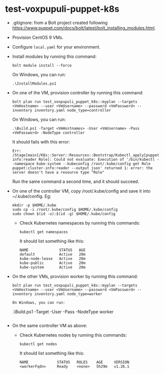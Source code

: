 # test-voxpupuli-puppet-k8s

- .gitignore: from a Bolt project created following https://www.puppet.com/docs/bolt/latest/bolt_installing_modules.html.
- Provision CentOS 9 VMs.
- Configure `local.yaml` for your environment.
- Install modules by running this command:
  ```
  bolt module install --force
  ```
  On Windows, you can run:
  ```
  .\InstallModules.ps1
  ```
- On one of the VM, provision controller by running this command:
  ```
  bolt plan run test_voxpupuli_puppet_k8s::myplan --targets <VmHostname> --user <VmUsername> --password <VmPassword> --inventory inventory.yaml node_type=controller
  ```
  On Windows, you can run:
  ```
  .\Build.ps1 -Target <VmHostnames> -User <VmUsername> -Pass <VmPassword> -NodeType controller

  ```
  It should fails with this error:
  ```
  Err: /Stage[main]/K8s::Server::Resources::Bootstrap/Kubectl_apply[puppet:cluster-info:reader Role]: Could not evaluate: Execution of '/bin/kubectl --namespace kube-system --kubeconfig /root/.kube/config get Role puppet:cluster-info:reader --output json' returned 1: error: the server doesn't have a resource type "Role"
  ```
  Run the same command a second time, and it should succeed.
- On one of the controller VM, copy /root/.kube/config and save it into ~/.kube/config. Eg:
  ```
  mkdir -p $HOME/.kube
  sudo cp -i /root/.kube/config $HOME/.kube/config
  sudo chown $(id -u):$(id -g) $HOME/.kube/config
  ```
  - Check Kubernetes namespaces by running this commands:
    ```
    kubectl get namespaces
    ```
    It should list something like this:
    ```
    NAME              STATUS   AGE
    default           Active   20m
    kube-node-lease   Active   20m
    kube-public       Active   20m
    kube-system       Active   20m
    ```
- On the other VMs, provision worker by running this command:
  ```
  bolt plan run test_voxpupuli_puppet_k8s::myplan --targets <VmHostname> --user <VmUsername> --password <VmPassword> --inventory inventory.yaml node_type=worker
  ```
  ```
  On Windows, you can run:
  ```
  .\Build.ps1 -Target <VmHostnames> -User <VmUsername> -Pass <VmPassword> -NodeType worker

  ```
- On the same controller VM as above:
  - Check Kubernetes nodes by running this commands:
    ```
    kubectl get nodes
    ```
    It should list something like this:
    ```
    NAME             STATUS   ROLES    AGE     VERSION
    <workerFqdn>     Ready    <none>   5h29m   v1.26.1
    ```
